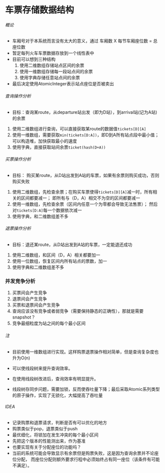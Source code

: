 # 车票存储数据结构
###### 概论
*   车厢号对于本系统而言没有太大的意义，通过 车厢数 X 每节车厢座位数 = 总座位数
*   暂定每列火车车票数据存放到一个线性表中
*   目前可以想到三种结构
    1)  使用二维数组存储站点区间的余票
    2)  使用一维数组存储每一段站点间的余票
    3)  使用字典存储任意站点间的余票
*   最后决定使用AtomicInteger表示站点座位是否被卖出

###### 查询操作分析
* 目标：查询某route，从departure站出发（即为D站），到arrival站(记为A站)的余票 
1.  使用二维数组进行查询，可以直接获取某route的数据值`tickets[D][A]`
2.  使用一维数组，需要获取`min(tickets[D:A])`，即D到A所有站点段中最小值；可以构造堆，加快获取最小的速度
3.  使用字典，直接获取站间余票`ticket(hash(D+A))`

###### 买票操作分析
*   目标： 购买某route，从D站出发到A站的车票，如果有余票则购买成功，否则购买失败
1.  使用二维数组，先检查余票；在购买车票使得`tickets[D][A]`减一时，所有相关的区间都要减一；
即所有与（D，A）相交不为空的区间都要减一
2.  使用一维数组，先检查余票（区间内任意一个为零都会导致无法售票）；
然后对`tickets[D:A]`每一个数据依次减一
3.  使用字典，和二维数组差不多

###### 退票操作分析
*   目标：退还某route，从D站出发到A站的车票，一定能退还成功
1.  使用二维数组，和区间（D，A）相关都要加一
2.  使用一位数组，恢复区间内所有站点的票数，加一
3.  使用字典和二维数组差不多


### 并发竞争分析
1.  买票间会产生竞争
2.  退票间会产生竞争
3.  买票和退票间会产生竞争
4.  查询应该没有竞争或者弱竞争（需要保持静态的正确性），那就是需要snapshot？
5.  竞争最细粒度为站之间的每个最小区间

###### 注
+   目前使用一维数组进行实现。这样购票退票操作相对简单，但是查询复杂度也升为O(n)  
+   可以使线段树来提升查询效率。
+   在使用线段树改进后，查询效率有明显提升。

+   线段树存同步问题，需要加锁，反而使吞吐量下降；最后采取Atomic系列类型的原子操作，实现了无锁化，大幅提高了吞吐量
###### IDEA
*   记录购票和退票请求，判断是否有可以优化的地方
*   购票类似于pop，退票类似于push
*   最优细化，将锁加在发生冲突的每个最小区间
*   先把这个版本的性能测出来，作为基准
*   也要实现有关于分配座位的功能吗？
*   当前的系统可能会导致显示有余票但是购票失败，这是因为查询余票并不论座位分配，
而座位分配则额外要求行程中必须始终占有同一座位（该条件有可能不满足）。
